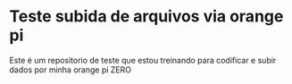 # Teste subida de arquivos via orange pi
Este é um repositorio de teste que estou treinando para codificar e subir dados por minha orange pi ZERO

